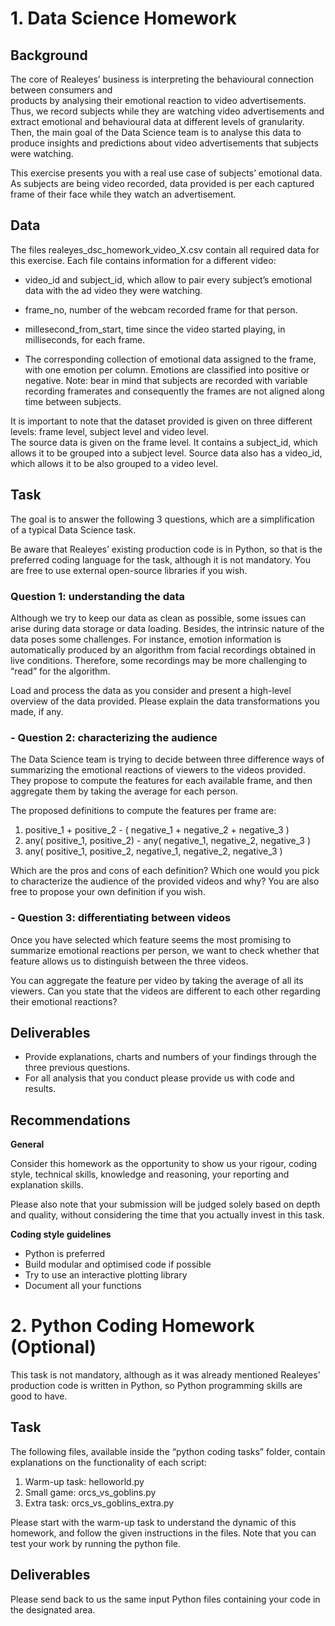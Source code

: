 # 1. Data Science Homework

## Background
The core of Realeyes’ business is interpreting the behavioural connection between consumers and  
products by analysing their emotional reaction to video advertisements. Thus, we record subjects while
they are watching video advertisements and extract emotional and behavioural data at different levels of
granularity. Then, the main goal of the Data Science team is to analyse this data to produce insights and
predictions about video advertisements that subjects were watching.

This exercise presents you with a real use case of subjects’ emotional data. As subjects are being video
recorded, data provided is per each captured frame of their face while they watch an advertisement.

## Data

The files realeyes_dsc_homework_video_X.csv contain all required data for this exercise. Each file
contains information for a different video:
 - video_id and subject_id, which allow to pair every subject’s emotional data with the ad video they
were watching. 
   
 - frame_no, number of the webcam recorded frame for that person.
 - millesecond_from_start, time since the video started playing, in milliseconds, for each frame.
 - The corresponding collection of emotional data assigned to the frame, with one emotion per
column.
Emotions
are
classified
into
positive
or
negative.
Note: bear in mind that subjects are recorded with variable recording framerates and
consequently the frames are not aligned along time between subjects.

It is important to note that the dataset provided is given on three different levels: frame level, subject level
and video level. <br>
The source data is given on the frame level. It contains a subject_id, which allows it to be grouped into a
subject level. Source data also has a video_id, which allows it to be also grouped to a video level.

## Task

The goal is to answer the following 3 questions, which are a simplification of a typical Data Science task.

Be aware that Realeyes’ existing production code is in Python, so that is the preferred coding language
for the task, although it is not mandatory. You are free to use external open-source libraries if you wish.

### Question 1: understanding the data
Although we try to keep our data as clean as possible, some issues can arise during data storage or data
loading. Besides, the intrinsic nature of the data poses some challenges. For instance, emotion information
is automatically produced by an algorithm from facial recordings obtained in live conditions. Therefore,
some recordings may be more challenging to “read” for the algorithm.

Load and process the data as you consider and present a high-level overview of the data provided. Please
explain the data transformations you made, if any.

### - Question 2: characterizing the audience
The Data Science team is trying to decide between three difference ways of summarizing the emotional
reactions of viewers to the videos provided. They propose to compute the features for each available
frame, and then aggregate them by taking the average for each person.

The proposed definitions to compute the features per frame are:
1. positive_1 + positive_2 - ( negative_1 + negative_2 + negative_3 )
2. any( positive_1, positive_2) - any( negative_1, negative_2, negative_3 )
3. any( positive_1, positive_2, negative_1, negative_2, negative_3 )

Which are the pros and cons of each definition? Which one would you pick to characterize the audience of
the provided videos and why? You are also free to propose your own definition if you wish.

### - Question 3: differentiating between videos
Once you have selected which feature seems the most promising to summarize emotional reactions per
person, we want to check whether that feature allows us to distinguish between the three videos.

You can aggregate the feature per video by taking the average of all its viewers. Can you state that the
videos are different to each other regarding their emotional reactions?

## Deliverables

- Provide explanations, charts and numbers of your findings through the three previous questions.
- For all analysis that you conduct please provide us with code and results.
## Recommendations
**General**

Consider this homework as the opportunity to show us your rigour, coding style, technical skills, knowledge
and reasoning, your reporting and explanation skills.

Please also note that your submission will be judged solely based on depth and quality, without considering
the time that you actually invest in this task.

**Coding style guidelines**
- Python is preferred
- Build modular and optimised code if possible
- Try to use an interactive plotting library
- Document all your functions




# 2. Python Coding Homework (Optional)

This task is not mandatory, although as it was already mentioned Realeyes’ production code is written in
Python, so Python programming skills are good to have.

## Task
The following files, available inside the “python coding tasks” folder, contain explanations on the
functionality of each script:
1. Warm-up task: helloworld.py
2. Small game: orcs_vs_goblins.py
3. Extra task: orcs_vs_goblins_extra.py

Please start with the warm-up task to understand the dynamic of this homework, and follow the given
instructions in the files. Note that you can test your work by running the python file.

##  Deliverables
Please send back to us the same input Python files containing your code in the designated area.